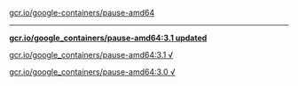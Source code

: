 [gcr.io/google-containers/pause-amd64](https://hub.docker.com/r/anjia0532/pause-amd64/tags/) 

----
**[gcr.io/google_containers/pause-amd64:3.1 updated](https://hub.docker.com/r/anjia0532/pause-amd64/tags/)**

[gcr.io/google_containers/pause-amd64:3.1 √](https://hub.docker.com/r/anjia0532/pause-amd64/tags/)

[gcr.io/google_containers/pause-amd64:3.0 √](https://hub.docker.com/r/anjia0532/pause-amd64/tags/)

